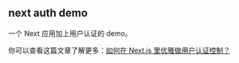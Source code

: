 
## next auth demo
一个 Next 应用加上用户认证的 demo。

你可以查看这篇文章了解更多：[如何在 Next.js 里优雅做用户认证控制？](http://me.lizhooh.com/stories/2019/02/同构/Next/如何在%20Next.js%20里优雅做用户认证控制？/)